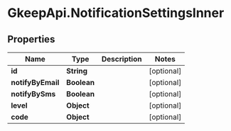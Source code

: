 # GkeepApi.NotificationSettingsInner

## Properties
Name | Type | Description | Notes
------------ | ------------- | ------------- | -------------
**id** | **String** |  | [optional] 
**notifyByEmail** | **Boolean** |  | [optional] 
**notifyBySms** | **Boolean** |  | [optional] 
**level** | **Object** |  | [optional] 
**code** | **Object** |  | [optional] 
